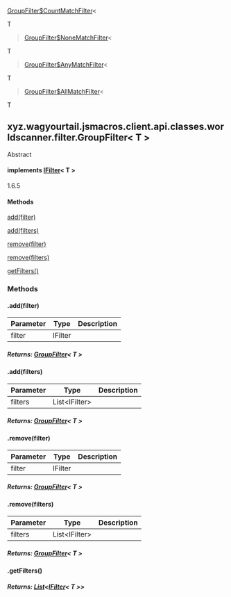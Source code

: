 
[GroupFilter$CountMatchFilter](1.9.2/xyz/wagyourtail/jsmacros/client/api/classes/worldscanner/filter/GroupFilter.CountMatchFilter.html)<

T

> [GroupFilter$NoneMatchFilter](1.9.2/xyz/wagyourtail/jsmacros/client/api/classes/worldscanner/filter/GroupFilter.NoneMatchFilter.html)<

T

> [GroupFilter$AnyMatchFilter](1.9.2/xyz/wagyourtail/jsmacros/client/api/classes/worldscanner/filter/GroupFilter.AnyMatchFilter.html)<

T

> [GroupFilter$AllMatchFilter](1.9.2/xyz/wagyourtail/jsmacros/client/api/classes/worldscanner/filter/GroupFilter.AllMatchFilter.html)<

T

>

xyz.wagyourtail.jsmacros.client.api.classes.worldscanner.filter.GroupFilter< T >
--------------------------------------------------------------------------------

Abstract
#### implements [IFilter](1.9.2/xyz/wagyourtail/jsmacros/client/api/classes/worldscanner/filter/api/IFilter.html)< T >

1.6.5

#### Methods

[add(filter)](#add-IFilter-)


[add(filters)](#add-List-)


[remove(filter)](#remove-IFilter-)


[remove(filters)](#remove-List-)


[getFilters()](#getFilters-)



### Methods

#### .add(filter)

| Parameter | Type | Description |
|---|---|---|
| filter | IFilter<T> |  |

##### Returns: [GroupFilter](#)< T >



#### .add(filters)

| Parameter | Type | Description |
|---|---|---|
| filters | List<IFilter<T>> |  |

##### Returns: [GroupFilter](#)< T >



#### .remove(filter)

| Parameter | Type | Description |
|---|---|---|
| filter | IFilter<T> |  |

##### Returns: [GroupFilter](#)< T >



#### .remove(filters)

| Parameter | Type | Description |
|---|---|---|
| filters | List<IFilter<T>> |  |

##### Returns: [GroupFilter](#)< T >



#### .getFilters()


##### Returns: [List](https://docs.oracle.com/javase/8/docs/api/index.html?java/util/List.html)<[IFilter](1.9.2/xyz/wagyourtail/jsmacros/client/api/classes/worldscanner/filter/api/IFilter.html)< T >>





